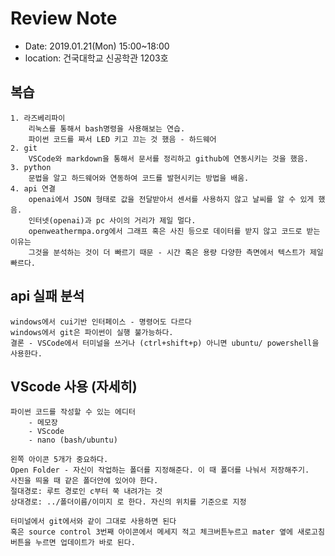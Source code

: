 # Review Note

- Date: 2019.01.21(Mon) 15:00~18:00
- location: 건국대학교 신공학관 1203호

## 복습

    1. 라즈베리파이
        리눅스를 통해서 bash명령을 사용해보는 연습.
        파이썬 코드를 짜서 LED 키고 끄는 것 했음 - 하드웨어
    2. git
        VSCode와 markdown을 통해서 문서를 정리하고 github에 연동시키는 것을 했음.
    3. python
        문법을 알고 하드웨어와 연동하여 코드를 발현시키는 방법을 배움.
    4. api 연결
        openai에서 JSON 형태로 값을 전달받아서 센서를 사용하지 않고 날씨를 알 수 있게 했음.
        인터넷(openai)과 pc 사이의 거리가 제일 멀다.
        openweathermpa.org에서 그래프 혹은 사진 등으로 데이터를 받지 않고 코드로 받는 이유는
        그것을 분석하는 것이 더 빠르기 때문 - 시간 혹은 용량 다양한 측면에서 텍스트가 제일 빠르다. 

## api 실패 분석

    windows에서 cui기반 인터페이스 - 명령어도 다르다
    windows에서 git은 파이썬이 실행 불가능하다.
    결론 - VSCode에서 터미널을 쓰거나 (ctrl+shift+p) 아니면 ubuntu/ powershell을 사용한다.

## VScode 사용 (자세히)

    파이썬 코드를 작성할 수 있는 에디터 
        - 메모장
        - VScode
        - nano (bash/ubuntu)
    
    왼쪽 아이콘 5개가 중요하다.
    Open Folder - 자신이 작업하는 폴더를 지정해준다. 이 때 폴더를 나눠서 저장해주기.
    사진을 띄울 때 같은 폴더안에 있어야 한다.
    절대경로: 루트 경로인 c부터 쭉 내려가는 것
    상대경로: ../폴더이름/이미지 로 한다. 자신의 위치를 기준으로 지정

    터미널에서 git에서와 같이 그대로 사용하면 된다
    혹은 source control 3번째 아이콘에서 메세지 적고 체크버튼누르고 mater 옆에 새로고침 버튼을 누르면 업데이트가 바로 된다.